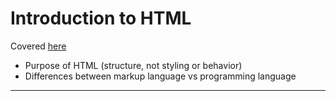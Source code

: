 # Introduction to HTML

Covered [here](../../notes/html/01_introduction.md)

* Purpose of HTML (structure, not styling or behavior)
* Differences between markup language vs programming language

---
